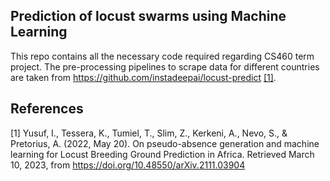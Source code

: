 ## Prediction of locust swarms using Machine Learning

This repo contains all the necessary code required regarding CS460 term project. The pre-processing pipelines to scrape data for different countries are taken from https://github.com/instadeepai/locust-predict [[1]](#1).

## References
<a id="1">[1]</a> 
Yusuf, I., Tessera, K., Tumiel, T., Slim, Z., Kerkeni, A., Nevo, S., & Pretorius, A. (2022, May 20). On pseudo-absence generation and machine learning for Locust Breeding Ground Prediction in Africa. Retrieved March 10, 2023, from https://doi.org/10.48550/arXiv.2111.03904
